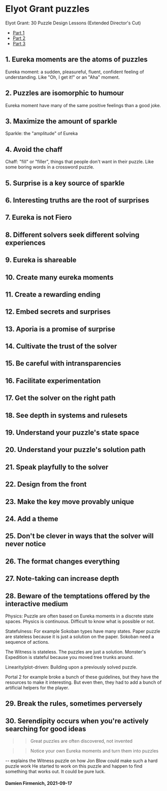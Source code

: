 # Elyot Grant puzzles

Elyot Grant: 30 Puzzle Design Lessons (Extended Director's Cut)

- [Part 1](https://www.youtube.com/watch?v=oCHciE9CYfA)
- [Part 2](https://www.youtube.com/watch?v=iUi2vMZajco)
- [Part 3](https://www.youtube.com/watch?v=zsbfkMuaUxs)


## 1. Eureka moments are the atoms of puzzles

Eureka moment: a sudden, pleasureful, fluent, confident feeling of understanding.
Like "Oh, I get it!" or an "Aha" moment.

## 2. Puzzles are isomorphic to humour

Eureka moment have many of the same positive feelings than a good joke.

## 3. Maximize the amount of sparkle

Sparkle: the "amplitude" of Eureka

## 4. Avoid the chaff

Chaff: "fill" or "filler", things that people don't want in their puzzle.
Like some boring words in a crossword puzzle.

## 5. Surprise is a key source of sparkle

## 6. Interesting truths are the root of surprises

## 7. Eureka is not Fiero

## 8. Different solvers seek different solving experiences

## 9. Eureka is shareable

## 10. Create many eureka moments

## 11. Create a rewarding ending

## 12. Embed secrets and surprises

## 13. Aporia is a promise of surprise

## 14. Cultivate the trust of the solver

## 15. Be careful with intransparencies

## 16. Facilitate experimentation

## 17. Get the solver on the right path

## 18. See depth in systems and rulesets

## 19. Understand your puzzle's state space

## 20. Understand your puzzle's solution path

## 21. Speak playfully to the solver

## 22. Design from the front

## 23. Make the key move provably unique

## 24. Add a theme

## 25. Don't be clever in ways that the solver will never notice

## 26. The format changes everything

## 27. Note-taking can increase depth

## 28. Beware of the temptations offered by the interactive medium

Physics:
Puzzle are often based on Eureka moments in a discrete state spaces. Physics is continuous. Difficult to know what is possible or not.

Statefulness:
For example Sokoban types have many states. Paper puzzle are stateless because it is just a solution on the paper. Sokoban need a sequence of actions.

The Witness is stateless. The puzzles are just a solution.
Monster's Expedition is stateful because you moved tree trunks around.

Linearity/plot-driven:
Building upon a previously solved puzzle.


Portal 2 for example broke a bunch of these guidelines, but they have the resources to make it interesting. But even then, they had to add a bunch of artificial helpers for the player.

## 29. Break the rules, sometimes perversely

## 30. Serendipity occurs when you're actively searching for good ideas

>> Great puzzles are often discovered, not invented

>> Notice your own Eureka moments and turn them into puzzles

-- explains the Witness puzzle on how Jon Blow could make such a hard puzzle work
He started to work on this puzzle and happen to find something that works out. It could be pure luck.


#### Damien Firmenich, 2021-09-17
